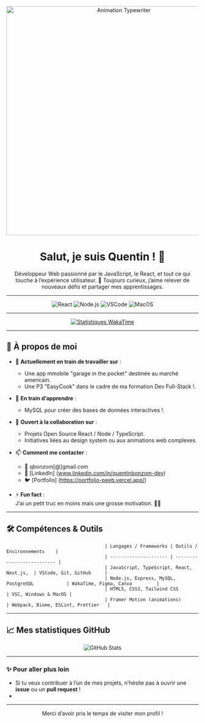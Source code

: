<!-- ───────────────────────────────────────────────────────────────────── -->
<!--                            IMAGE TYPEWRITER                            -->
<!-- ───────────────────────────────────────────────────────────────────── -->
<p align="center">
  <!-- Remplace le lien par celui de ton GIF Typewriter -->
  <img src="https://mon-domaine.fr/assets/typewriter.gif" alt="Animation Typewriter" width="600px"/>
</p>

<!-- ───────────────────────────────────────────────────────────────────── -->
<!--                           TITRE & PRÉSENTATION                          -->
<!-- ───────────────────────────────────────────────────────────────────── -->
<h1 align="center">Salut, je suis Quentin ! 👋</h1>
<p align="center">
  Développeur Web passionné par le JavaScript, le React, et tout ce qui touche à l’expérience utilisateur. 🚀  
  Toujours curieux, j’aime relever de nouveaux défis et partager mes apprentissages.
</p>

---

<!-- ───────────────────────────────────────────────────────────────────── -->
<!--                                BADGES                                   -->
<!-- ───────────────────────────────────────────────────────────────────── -->
<p align="center">
  <!-- Exemple de badges GitHub -->
  <img src="https://img.shields.io/badge/Frontend-React-blue?style=flat-square&logo=react" alt="React"/>
  <img src="https://img.shields.io/badge/Backend-Node.js-green?style=flat-square&logo=node.js" alt="Node.js"/>
  <img src="https://img.shields.io/badge/Editor-VSCode-blue?style=flat-square&logo=visual-studio-code" alt="VSCode"/>
  <img src="https://img.shields.io/badge/OS-MacOS-informational?style=flat-square&logo=apple" alt="MacOS"/>
</p>

---

<!-- ───────────────────────────────────────────────────────────────────── -->
<!--                           STATISTIQUES WAKATIME                          -->
<!-- ───────────────────────────────────────────────────────────────────── -->
<p align="center">
  <a href="https://wakatime.com/@Bonzom">
    <img src="https://github-readme-stats.vercel.app/api/wakatime?username=Bonzom&layout=compact&theme=tokyonight" alt="Statistiques WakaTime"/>
  </a>
</p>

---

## 🚀 À propos de moi

- 🔭 **Actuellement en train de travailler sur** :  
  - Une app mmobile "garage in the pocket" destinée au marché americain.  
  - Une P3 "EasyCook" dans le cadre de ma formation Dev Full-Stack !.  

- 🌱 **En train d’apprendre** :  
  - MySQL pour créer des bases de données interactives !.    

- 🤝 **Ouvert à la collaboration sur** :  
  - Projets Open Source React / Node / TypeScript.  
  - Initiatives liées au design system ou aux animations web complexes.  

- 📫 **Comment me contacter** :  
  - 📧 qbonzom[@]gmail.com  
  - 💼 [LinkedIn] (www.linkedin.com/in/quentinbonzom-dev)
  - 🐦 [Portfolio] (https://portfolio-peeb.vercel.app/)

- ⚡ **Fun fact** :  
  J’ai un petit truc en moins mais une grosse motivation. 🚴‍♂️  

---

## 🛠️ Compétences & Outils

                                        | Langages / Frameworks | Outils / Environnements    |
                                        | --------------------- | -------------------------- |
                                        | JavaScript, TypeScript, React, Next.js,  | VSCode, Git, GitHub     |
                                        | Node.js, Express, MySQL, PostgreSQL            | WakaTime, Figma, Canva         |
                                        | HTML5, CSS3, Tailwind CSS             | VSC, Windows & MacOS |
                                        | Framer Motion (animations)                        | Webpack, Biome, ESLint, Prettier   |

---


## 📈 Mes statistiques GitHub

<p align="center">
  <img src="https://github-readme-stats.vercel.app/api?username=QuentinBonzom&show_icons=true&theme=tokyonight&count_private=true" alt="GitHub Stats"/>
</p>

---

### ✨ Pour aller plus loin

- Si tu veux contribuer à l’un de mes projets, n’hésite pas à ouvrir une **issue** ou un **pull request** !
- 
---

<p align="center">
  Merci d’avoir pris le temps de visiter mon profil !  
</p>


<!--
**QuentinBonzom/QuentinBonzom** is a ✨ _special_ ✨ repository because its `README.md` (this file) appears on your GitHub profile.

Here are some ideas to get you started:

- 🔭 I’m currently working on ...
- 🌱 I’m currently learning ...
- 👯 I’m looking to collaborate on ...
- 🤔 I’m looking for help with ...
- 💬 Ask me about ...
- 📫 How to reach me: ...
- 😄 Pronouns: ...
- ⚡ Fun fact: ...
-->
